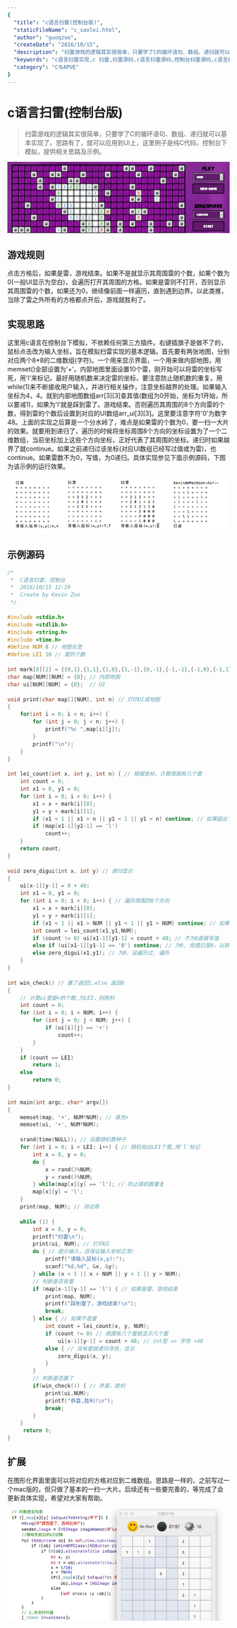 ```yaml
---
{
  "title": "c语言扫雷(控制台版)",
  "staticFileName": "c_saolei.html",
  "author": "guoqzuo",
  "createDate": "2016/10/15",
  "description": "扫雷游戏的逻辑其实很简单，只要学了C的循环语句、数组、递归就可以基本实现了。思路有了，就可以应用到UI上，这里例子是纯C代码，控制台下模拟，提供相关思路及示例。",
  "keywords": "c语言扫雷实现,c 扫雷,扫雷源码,c语言扫雷源码,控制台扫雷源码,c语言扫雷,扫雷,扫雷一扫一大片",
  "category": "C与APUE"
}
---
```

# c语言扫雷(控制台版)

>  扫雷游戏的逻辑其实很简单，只要学了C的循环语句、数组、递归就可以基本实现了。思路有了，就可以应用到UI上，这里例子是纯C代码，控制台下模拟，提供相关思路及示例。

![c_saolei_1.png](../../../images/blog/c/c_saolei_1.png)

## 游戏规则
点击方格后，如果是雷，游戏结束。如果不是就显示其周围雷的个数，如果个数为0(一般UI显示为空白)，会遍历打开其周围的方格。如果是雷则不打开，否则显示其周围雷的个数，如果还为0，继续像前面一样遍历，直到遇到边界。以此类推，当除了雷之外所有的方格都点开后，游戏就胜利了。  

## 实现思路
这里用c语言在控制台下模拟，不依赖任何第三方插件。右键插旗子是做不了的，鼠标点击改为输入坐标，旨在模拟扫雷实现的基本逻辑。首先要有两张地图，分别对应两个8*8的二维数组(字符)。一个用来显示界面，一个用来做内部地图，用memset()全部设置为'+'。内部地图里面设置10个雷，刚开始可以将雷的坐标写死，用'l'来标记。最好用随机数来决定雷的坐标，要注意防止随机数的重复。用while(1)来不断接收用户输入，并进行相关操作，注意坐标越界的处理。如果输入坐标为4，4。就到内部地图数组arr[3][3]查其值(数组为0开始，坐标为1开始，所以要减1)，如果为'l'就是踩到雷了。游戏结束。否则遍历其周围的8个方向雷的个数，得到雷的个数后设置到对应的UI数组arr_ui[3][3]。这里要注意字符'0'为数字48。上面的实现之后算是一个分水岭了，难点是如果雷的个数为0，要一扫一大片的效果。就要用到递归了，遍历的时候将坐标周围8个方向的坐标设置为了一个二维数组，当前坐标加上这些个方向坐标，正好代表了其周围的坐标。递归时如果越界了就continue。如果之前递归过该坐标(对应UI数组已经写过值或为雷)，也continue。如果雷数不为0，写值，为0递归。具体实现参见下面示例源码，下图为该示例的运行效果。

![c_saolei_2.png](../../../images/blog/c/c_saolei_2.png)

## 示例源码
```c
/*
 *  C语言扫雷，控制台
 *  2016/10/15 12:19
 *  Create by Kevin Zuo
 */

#include <stdio.h>
#include <stdlib.h>
#include <string.h>
#include <time.h>
#define NUM 8 // 地图长宽
#define LEI 10 // 雷的个数

int mark[8][2] = {{0,1},{1,1},{1,0},{1,-1},{0,-1},{-1,-1},{-1,0},{-1,1}}; // 8个方向坐标
char map[NUM][NUM] = {0}; // 内部地图
char ui[NUM][NUM] = {0};  // UI

void print(char map[][NUM], int n) // 打印UI或地图
{
    for(int i = 0; i < n; i++) {
        for (int j = 0; j < n; j++) {
            printf("%c ",map[i][j]);
        }
        printf("\n");
    }
}

int lei_count(int x, int y, int n) { // 根据坐标，计算周围有几个雷
    int count = 0;
    int x1 = 0, y1 = 0;
    for (int i = 0; i < 8; i++) {
        x1 = x + mark[i][0];
        y1 = y + mark[i][1];
        if (x1 < 1 || x1 > n || y1 < 1 || y1 > n) continue; // 如果超出了边界
        if (map[x1-1][y1-1] == 'l')
            count++;
    }
    return count;
}

void zero_digui(int x, int y) // 递归显示
{
    ui[x-1][y-1] = 0 + 48;
    int x1 = 0, y1 = 0;
    for (int i = 0; i < 8; i++) { // 遍历周围的8个方向
        x1 = x + mark[i][0];
        y1 = y + mark[i][1];
        if (x1 < 1 || x1 > NUM || y1 < 1 || y1 > NUM) continue; // 如果超出了边界
        int count = lei_count(x1,y1,NUM);
        if (count != 0) ui[x1-1][y1-1] = count + 48; // 不为0直接写值 
        else if (ui[x1-1][y1-1] == '0') continue; // 为0, 但值已是0，以前遍历过
        else zero_digui(x1,y1); // 为0，没遍历过, 遍历
    }
}

int win_check() // 赢了返回1,else 返回0
{
    // 计算ui里面+的个数,为LEI，则胜利
    int count = 0;
    for (int i = 0; i < NUM; i++) {
        for (int j = 0; j < NUM; j++) {
            if (ui[i][j] == '+')
                count++;
        }
    }
    if (count == LEI)
        return 1;
    else
        return 0;
}

int main(int argc, char* argv[])
{
    memset(map, '+', NUM*NUM); // 填充+
    memset(ui, '+', NUM*NUM);

    srand(time(NULL)); // 设置随机数种子
    for (int i = 0; i < LEI; i++) { // 随机给出LEI个雷,用'l'标记
        int x = 0, y = 0;
        do {
            x = rand()%NUM;
            y = rand()%NUM;
        } while(map[x][y] == 'l'); // 防止随机数重复
        map[x][y] = 'l';
    }
    print(map, NUM); // 测试用

    while (1) {
        int x = 0, y = 0;
        printf("扫雷\n");
        print(ui, NUM); // 打印UI
        do { // 提示输入，且保证输入坐标正常!
            printf("请输入鼠标(x,y):");
            scanf("%d,%d", &x, &y);
        } while (x < 1 || x > NUM || y < 1 || y > NUM);
        // 判断是否有雷
        if (map[x-1][y-1] == 'l') { // 如果是雷，游戏结束
            print(map, NUM);
            printf("踩到雷了，游戏结束!\n");
            break;
        } else { // 如果不是雷
            int count = lei_count(x, y, NUM);
            if (count != 0) // 周围有几个雷就显示几个雷
                ui[x-1][y-1] = count + 48; // int型 => 字符 +48
            else { // 没有雷就递归寻找，显示
                zero_digui(x, y);
            }
        }
        // 判断是否赢了
        if(win_check()) { // 恭喜，胜利
            print(ui,NUM);
            printf("恭喜,胜利!\n");
            break;
        }
    }
     return 0;
}
```

## 扩展
在图形化界面里面可以将对应的方格对应到二维数组。思路是一样的，之前写过一个mac版的，但只做了基本的一扫一大片。后续还有一些要完善的，等完成了会更新具体实现，希望对大家有帮助。

![c_saolei_3.png](../../../images/blog/c/c_saolei_3.png)

